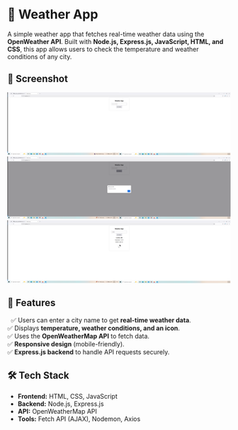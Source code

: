 # 📌 Weather App

A simple weather app that fetches real-time weather data using the **OpenWeather API**. Built with **Node.js, Express.js, JavaScript, HTML, and CSS**, this app allows users to check the temperature and weather conditions of any city.

## 📸 Screenshot

![Weather App Screenshot](screenshots/image.png)
![Example 1](screenshots/image-1.png)
![Example 2](screenshots/image-2.png)

## :rocket: Features
&nbsp;&nbsp;✅ Users can enter a city name to get **real-time weather data**.  
✅ Displays **temperature, weather conditions, and an icon**.  
✅ Uses the **OpenWeatherMap API** to fetch data.  
✅ **Responsive design** (mobile-friendly).  
✅ **Express.js backend** to handle API requests securely.   

## 🛠 Tech Stack
* **Frontend:** HTML, CSS, JavaScript  
* **Backend:** Node.js, Express.js  
* **API:** OpenWeatherMap API
* **Tools:** Fetch API (AJAX), Nodemon, Axios  

